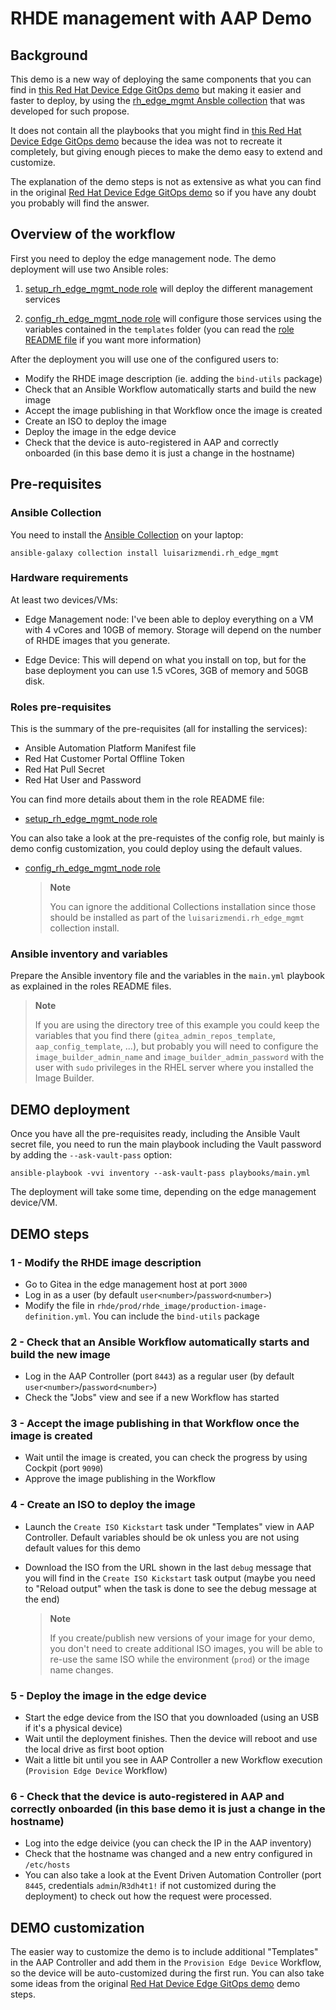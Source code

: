 # RHDE management with AAP Demo

## Background

This demo is a new way of deploying the same components that you can find in [this Red Hat Device Edge GitOps demo](https://github.com/redhat-manufacturing/device-edge-workshops/blob/gitops-demo/exercises/rhde_gitops/demo/README.md) but making it easier and faster to deploy, by using the [rh_edge_mgmt Ansble collection](https://github.com/luisarizmendi/rh_edge_mgmt) that was developed for such propose.

It does not contain all the playbooks that you might find in [this Red Hat Device Edge GitOps demo](https://github.com/redhat-manufacturing/device-edge-workshops/blob/gitops-demo/exercises/rhde_gitops/demo/README.md) because the idea was not to recreate it completely, but giving enough pieces to make the demo easy to extend and customize.

The explanation of the demo steps is not as extensive as what you can find in the original [Red Hat Device Edge GitOps demo](https://github.com/redhat-manufacturing/device-edge-workshops/blob/gitops-demo/exercises/rhde_gitops/demo/README.md) so if you have any doubt you probably will find the answer.

## Overview of the workflow

First you need to deploy the edge management node. The demo deployment will use two Ansible roles:

1) [setup_rh_edge_mgmt_node role](https://github.com/luisarizmendi/rh_edge_mgmt/tree/main/roles/setup_rh_edge_mgmt_node) will deploy the different management services

2) [config_rh_edge_mgmt_node role](https://github.com/luisarizmendi/rh_edge_mgmt/tree/main/roles/config_rh_edge_mgmt_node) will configure those services using the variables contained in the `templates` folder (you can read the [role README file](https://github.com/luisarizmendi/rh_edge_mgmt/tree/main/roles/config_rh_edge_mgmt_node) if you want more information)


After the deployment you will use one of the configured users to:

* Modify the RHDE image description (ie. adding the `bind-utils` package)
* Check that an Ansible Workflow automatically starts and build the new image
* Accept the image publishing in that Workflow once the image is created
* Create an ISO to deploy the image
* Deploy the image in the edge device
* Check that the device is auto-registered in AAP and correctly onboarded (in this base demo it is just a change in the hostname)


## Pre-requisites


### Ansible Collection

You need to install the [Ansible Collection](https://github.com/luisarizmendi/rh_edge_mgmt) on your laptop:

```shell
ansible-galaxy collection install luisarizmendi.rh_edge_mgmt
```

### Hardware requirements

At least two devices/VMs:

* Edge Management node: I've been able to deploy everything on a VM with 4 vCores and 10GB of memory. Storage will depend on the number of RHDE images that you generate.

* Edge Device: This will depend on what you install on top, but for the base deployment you can use 1.5 vCores, 3GB of memory and 50GB disk.


### Roles pre-requisites

This is the summary of the pre-requisites (all for installing the services):

* Ansible Automation Platform Manifest file
* Red Hat Customer Portal Offline Token
* Red Hat Pull Secret
* Red Hat User and Password

You can find more details about them in the role README file:

* [setup_rh_edge_mgmt_node role](https://github.com/luisarizmendi/rh_edge_mgmt/tree/main/roles/setup_rh_edge_mgmt_node)

You can also take a look at the pre-requistes of the config role, but mainly is demo config customization, you could deploy using the default values.

* [config_rh_edge_mgmt_node role](https://github.com/luisarizmendi/rh_edge_mgmt/tree/main/roles/config_rh_edge_mgmt_node)

  >**Note**
  >
  > You can ignore the additional Collections installation since those should be installed as part of the `luisarizmendi.rh_edge_mgmt` collection install.



### Ansible inventory and variables

Prepare the Ansible inventory file and the variables in the `main.yml` playbook as explained in the roles README files.

  >**Note**
  >
  > If you are using the directory tree of this example you could keep the variables that you find there (`gitea_admin_repos_template`, `aap_config_template`, ...), but probably you will need to configure the `image_builder_admin_name` and `image_builder_admin_password` with the user with `sudo` privileges in the RHEL server where you installed the Image Builder.


## DEMO deployment

Once you have all the pre-requisites ready, including the Ansible Vault secret file, you need to run the main playbook including the Vault password by adding the `--ask-vault-pass` option:

```shell
ansible-playbook -vvi inventory --ask-vault-pass playbooks/main.yml
```

The deployment will take some time, depending on the edge management device/VM.


## DEMO steps

### 1 - Modify the RHDE image description

* Go to Gitea in the edge management host at port `3000`
* Log in as a user (by default `user<number>`/`password<number>`)
* Modify the file in `rhde/prod/rhde_image/production-image-definition.yml`. You can include the `bind-utils` package

### 2 - Check that an Ansible Workflow automatically starts and build the new image

* Log in the AAP Controller (port `8443`) as a regular user (by default `user<number>`/`password<number>`)
* Check the "Jobs" view and see if a new Workflow has started

### 3 - Accept the image publishing in that Workflow once the image is created

* Wait until the image is created, you can check the progress by using Cockpit (port `9090`)
* Approve the image publishing in the Workflow

### 4 - Create an ISO to deploy the image

* Launch the `Create ISO Kickstart` task under "Templates" view in AAP Controller. Default variables should be ok unless you are not using default values for this demo
* Download the ISO from the URL shown in the last `debug` message that you will find in the `Create ISO Kickstart` task output (maybe you need to "Reload output" when the task is done to see the debug message at the end)

  >**Note**
  >
  > If you create/publish new versions of your image for your demo, you don't need to create additional ISO images, you will be able to re-use the same ISO while the environment (`prod`) or the image name changes.


### 5 - Deploy the image in the edge device

* Start the edge device from the ISO that you downloaded (using an USB if it's a physical device)
* Wait until the deployment finishes. Then the device will reboot and use the local drive as first boot option
* Wait a little bit until you see in AAP Controller a new Workflow execution (`Provision Edge Device` Workflow)


### 6 - Check that the device is auto-registered in AAP and correctly onboarded (in this base demo it is just a change in the hostname)

* Log into the edge deivice (you can check the IP in the AAP inventory)
* Check that the hostname was changed and a new entry configured in `/etc/hosts`
* You can also take a look at the Event Driven Automation Controller (port `8445`, credentials `admin`/`R3dh4t1!` if not customized during the deployment) to check out how the request were processed.



## DEMO customization

The easier way to customize the demo is to include additional "Templates" in the AAP Controller and add them in the `Provision Edge Device` Workflow, so the device will be auto-customized during the first run. You can also take some ideas from the original [Red Hat Device Edge GitOps demo](https://github.com/redhat-manufacturing/device-edge-workshops/blob/gitops-demo/exercises/rhde_gitops/demo/README.md) demo steps.
